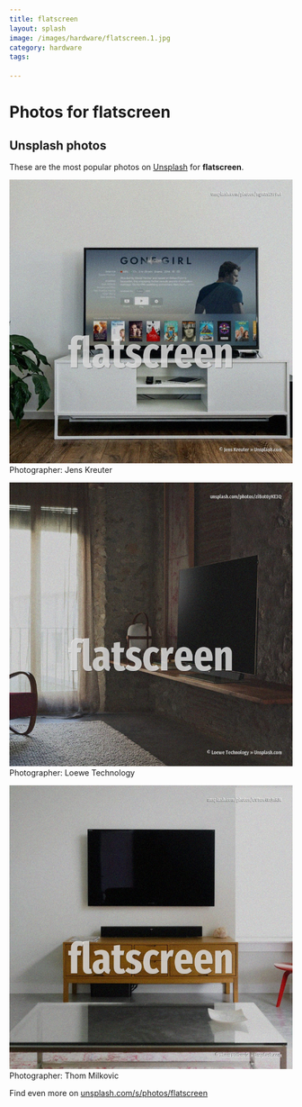 ```yaml
---
title: flatscreen
layout: splash
image: /images/hardware/flatscreen.1.jpg
category: hardware
tags:

---
```

# Photos for flatscreen
 
## Unsplash photos
These are the most popular photos on [Unsplash](https://unsplash.com) for **flatscreen**.
 
![flatscreen](/images/hardware/flatscreen.1.jpg)
Photographer:  Jens Kreuter
 
![flatscreen](/images/hardware/flatscreen.2.jpg)
Photographer:  Loewe Technology
 
![flatscreen](/images/hardware/flatscreen.3.jpg)
Photographer:  Thom Milkovic
 
Find even more on [unsplash.com/s/photos/flatscreen](https://unsplash.com/s/photos/flatscreen)
 
